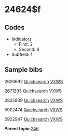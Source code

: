 # 24624$f

## Codes

-   Indicators
    -   First: 2
    -   Second: 4
-   Subfield: f

## Sample bibs

2626692 [Quicksearch](https://search.library.yale.edu/catalog/2626692) [VXWS](http://prodorbis.library.yale.edu:7014/vxws/GetHoldingsService?bibId=2626692)

2671293 [Quicksearch](https://search.library.yale.edu/catalog/2671293) [VXWS](http://prodorbis.library.yale.edu:7014/vxws/GetHoldingsService?bibId=2671293)

2835839 [Quicksearch](https://search.library.yale.edu/catalog/2835839) [VXWS](http://prodorbis.library.yale.edu:7014/vxws/GetHoldingsService?bibId=2835839)

5902474 [Quicksearch](https://search.library.yale.edu/catalog/5902474) [VXWS](http://prodorbis.library.yale.edu:7014/vxws/GetHoldingsService?bibId=5902474)

5932947 [Quicksearch](https://search.library.yale.edu/catalog/5932947) [VXWS](http://prodorbis.library.yale.edu:7014/vxws/GetHoldingsService?bibId=5932947)

**Parent topic:**[246](../../tags/246/246.md)

